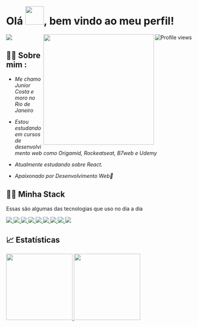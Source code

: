 <h1 align="left">Olá <img width="50" src="https://raw.githubusercontent.com/kaueMarques/kaueMarques/master/hi.gif">, bem vindo ao meu perfil!</h1>
<img align="right" src="https://komarev.com/ghpvc/?username=JuniorCostaDev&color=0545a6" alt="Profile views" />
<span align="left">
  <a href="https://www.linkedin.com/in/juniorcostadev/" >
    <img src="https://img.shields.io/badge/LinkedIn-0077B5?style=for-the-badge&logo=linkedin&logoColor=white">
  </a>
</span>
<img align="right" width="300" height="300" src="https://github.com/birobirobiro/birobirobiro/blob/master/animation_500_kv8i962g.gif?raw=true"/>

## 🙋‍♂️ Sobre mim :
 - *Me chamo Junior Costa e moro no Rio de Janeiro* 

 - *Estou estudando em cursos de desenvolvimento web como Origamid, Rockeatseat, B7web e Udemy*

 - *Atualmente estudando sobre React.*
 
 - *Apaixonado por Desenvolvimento Web💙* 

## 🧑‍💻 Minha Stack
 Essas são algumas das tecnologias que uso no dia a dia
  <div align="left">
    <a href="https://developer.mozilla.org/pt-BR/docs/Web/HTML">
      <img src="https://img.shields.io/badge/HTML5-131e34?style=for-the-badge&logo=html5&logoColor=E34F26">
    </a>
    <a href="https://developer.mozilla.org/pt-BR/docs/Web/CSS">
      <img src="https://img.shields.io/badge/CSS3-131e34?style=for-the-badge&logo=css3&logoColor=1572B6">
    </a>
    <a href="https://developer.mozilla.org/pt-BR/docs/Web/JavaScript">
      <img src="https://img.shields.io/badge/JavaScript-131e34?style=for-the-badge&logo=javascript&logoColor=F7DF1E">
    </a>
    <a href="https://www.typescriptlang.org/">
      <img src="https://img.shields.io/badge/TypeScript-131e34?style=for-the-badge&logo=typescript&logoColor=007ACC">
    </a>
    <a href="https://sass-lang.com/guide">
      <img src="https://img.shields.io/badge/Sass-131e34?style=for-the-badge&logo=sass&logoColor=CC6699">
    </a>
    <a href="https://pt-br.reactjs.org/">
      <img src="https://img.shields.io/badge/React-131e34?style=for-the-badge&logo=react&logoColor=61DAFB">
    </a>
    <a href="https://www.w3schools.com/git/default.asp">
      <img src="https://img.shields.io/badge/Git-131e34?style=for-the-badge&logo=git&logoColor=E34F26">
    </a>
    <a href="https://4linux.com.br/o-que-e-linux/">
    <img src="https://img.shields.io/badge/Linux-131e34?style=for-the-badge&logo=linux&logoColor=white">
    </a>
    <a href="https://www.w3schools.com/jquery/jquery_intro.asp">
    <img src="https://img.shields.io/badge/jQuery-131e34?style=for-the-badge&logo=jquery&logoColor=72c7f0">
    </a>
    
  </div>
  
## 📈 Estatísticas

  <div align="left">
    <a href="https://github.com/JuniorCostaDev">
    <img height="180em" src="https://github-readme-stats.vercel.app/api/top-langs/?username=JuniorCostaDev&layout=demo&langs_count=7&theme=github_dark&hide_border=true"/>
    <img height="180em" src="https://github-readme-stats.vercel.app/api?username=JuniorCostaDev&show_icons=true&theme=github_dark&include_all_commits=true&count_private=true&hide_border=true&hide=prs,issues,contribs"/>
  </div>

